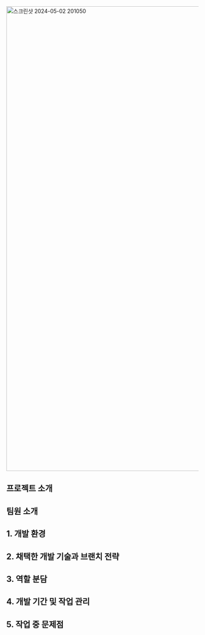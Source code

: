 <img width="1219" alt="스크린샷 2024-05-02 201050" src="https://github.com/samhomesss/TeamProject/assets/159544864/fc0728a4-56a8-4bb9-b9a3-070a4c2561d3">

## **프로젝트 소개** 


## **팀원 소개** 


## **1. 개발 환경** 


## **2. 채택한 개발 기술과 브랜치 전략** 


## **3. 역할 분담** 


## **4. 개발 기간 및 작업 관리** 


## **5. 작업 중 문제점** 


